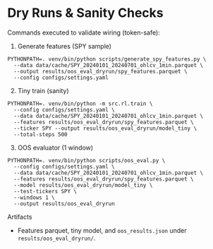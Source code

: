 # Dry Runs & Sanity Checks

Commands executed to validate wiring (token-safe):

1) Generate features (SPY sample)
```
PYTHONPATH=. venv/bin/python scripts/generate_spy_features.py \
  --data data/cache/SPY_20240101_20240701_ohlcv_1min.parquet \
  --output results/oos_eval_dryrun/spy_features.parquet \
  --config configs/settings.yaml
```

2) Tiny train (sanity)
```
PYTHONPATH=. venv/bin/python -m src.rl.train \
  --config configs/settings.yaml \
  --data data/cache/SPY_20240101_20240701_ohlcv_1min.parquet \
  --features results/oos_eval_dryrun/spy_features.parquet \
  --ticker SPY --output results/oos_eval_dryrun/model_tiny \
  --total-steps 500
```

3) OOS evaluator (1 window)
```
PYTHONPATH=. venv/bin/python scripts/oos_eval.py \
  --config configs/settings.yaml \
  --data data/cache/SPY_20240101_20240701_ohlcv_1min.parquet \
  --features results/oos_eval_dryrun/spy_features.parquet \
  --model results/oos_eval_dryrun/model_tiny \
  --test-tickers SPY \
  --windows 1 \
  --output results/oos_eval_dryrun
```

Artifacts
- Features parquet, tiny model, and `oos_results.json` under `results/oos_eval_dryrun/`.
